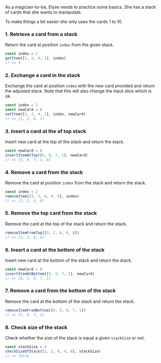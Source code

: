As a magician-to-be, Elyse needs to practice some basics. She has a stack of cards that she wants to manipulate.

To make things a bit easier she only uses the cards 1 to 10.

### 1. Retrieve a card from a stack

Return the card at position `index` from the given stack.

```javascript
const index = 2
getItem([1, 2, 4, 1], index)
// => 4
```

### 2. Exchange a card in the stack

Exchange the card at position `index` with the new card provided and return the adjusted stack.
Note that this will also change the input slice which is ok.

```javascript
const index = 2
const newCard = 6
setItem([1, 2, 4, 1], index, newCard)
// => [1, 2, 6, 1]
```

### 3. Insert a card at the of top stack

Insert new card at the top of the stack and return the stack.

```javascript
const newCard = 8
insertItemAtTop([5, 9, 7, 1], newCard)
// => [5, 9, 7, 1, 8]
```

### 4. Remove a card from the stack

Remove the card at position `index` from the stack and return the stack.

```javascript
const index = 2
removeItem([3, 2, 6, 4, 8], index)
// => [3, 2, 4, 8]
```

### 5. Remove the top card from the stack

Remove the card at the top of the stack and return the stack.

```javascript
removeItemFromTop([3, 2, 6, 4, 8])
// => [3, 2, 6, 4]
```

### 6. Insert a card at the bottom of the stack

Insert new card at the bottom of the stack and return the stack.

```javascript
const newCard = 8
insertItemAtBottom([5, 9, 7, 1], newCard)
// => [8, 5, 9, 7, 1]
```

### 7. Remove a card from the bottom of the stack

Remove the card at the bottom of the stack and return the stack.

```javascript
removeItemFromBottom([8, 5, 9, 7, 1])
// => [5, 9, 7, 1]
```

### 8. Check size of the stack

Check whether the size of the stack is equal a given `stackSize` or not.

```javascript
const stackSize = 4
checkSizeOfStack([3, 2, 6, 4, 8], stackSize)
// => false
```
